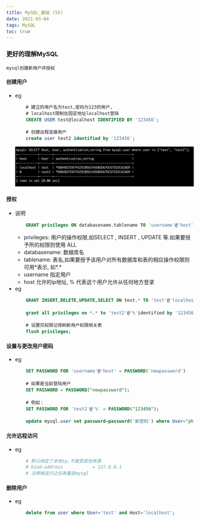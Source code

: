 ```yaml
---
title: MySQL_基础 (55)
date: 2021-03-04
tags: MySQL
toc: true
---
```


### 更好的理解MySQL
    mysql创建新用户并授权

<!-- more -->

#### 创建用户
- eg
    ```sql
        # 建立的用户名为test,密码为123的用户,
        # localhost限制在固定地址localhost登陆
        CREATE USER test@localhost IDENTIFIED BY '123456';

        # 创建远程连接用户
        create user test2 identified by '123456';
    ```
    ![创建用户](/img/20210304_1.png)

#### 授权
- 说明
    ```sql
        GRANT privileges ON databasename.tablename TO 'username'@'host'
    ```
    * privileges: 用户的操作权限,如SELECT , INSERT , UPDATE 等.如果要授予所的权限则使用 ALL
    * databasename: 数据库名
    * tablename: 表名,如果要授予该用户对所有数据库和表的相应操作权限则可用\*表示, 如*.*
    * username 指定用户
    * host 允许的ip地址, % 代表这个用户允许从任何地方登录
- eg
    ```sql
        GRANT INSERT,DELETE,UPDATE,SELECT ON test.* TO 'test'@'localhost';

        grant all privileges on *.* to 'test2'@'%'identified by '123456' with grant option;

        # 设置完权限记得刷新用户权限相关表
        flush privileges;
    ```

#### 设置与更改用户密码
- eg
    ```sql
        SET PASSWORD FOR 'username'@'host' = PASSWORD('newpassword')

        # 如果是当前登陆用户
        SET PASSWORD = PASSWORD("newpassword");

        # 例如：
        SET PASSWORD FOR 'test2'@'%' = PASSWORD("123456");

        update mysql.user set password=password('新密码') where User="phplamp" and Host="localhost";
    ```

#### 允许远程访问
- eg
    ```bash
        # 默认绑定了本地ip,不接受其他来源
        # bind-address           = 127.0.0.1
        # 注释掉这行之后再重启mysql
    ```

#### 删除用户
- eg
    ```sql
        delete from user where User='test' and Host='localhost';
    ```


